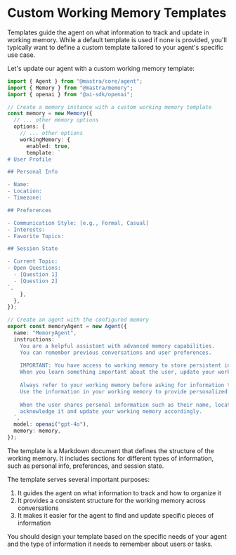 # Custom Working Memory Templates

Templates guide the agent on what information to track and update in working memory. While a default template is used if none is provided, you'll typically want to define a custom template tailored to your agent's specific use case.

Let's update our agent with a custom working memory template:

```typescript
import { Agent } from "@mastra/core/agent";
import { Memory } from "@mastra/memory";
import { openai } from "@ai-sdk/openai";

// Create a memory instance with a custom working memory template
const memory = new Memory({
  // ... other memory options
  options: {
    // ... other options
    workingMemory: {
      enabled: true,
      template: `
# User Profile

## Personal Info

- Name:
- Location:
- Timezone:

## Preferences

- Communication Style: [e.g., Formal, Casual]
- Interests:
- Favorite Topics:

## Session State

- Current Topic:
- Open Questions:
  - [Question 1]
  - [Question 2]
`,
    },
  },
});

// Create an agent with the configured memory
export const memoryAgent = new Agent({
  name: "MemoryAgent",
  instructions: `
    You are a helpful assistant with advanced memory capabilities.
    You can remember previous conversations and user preferences.
    
    IMPORTANT: You have access to working memory to store persistent information about the user.
    When you learn something important about the user, update your working memory according to the template.
    
    Always refer to your working memory before asking for information the user has already provided.
    Use the information in your working memory to provide personalized responses.
    
    When the user shares personal information such as their name, location, or preferences,
    acknowledge it and update your working memory accordingly.
  `,
  model: openai("gpt-4o"),
  memory: memory,
});
```

The template is a Markdown document that defines the structure of the working memory. It includes sections for different types of information, such as personal info, preferences, and session state.

The template serves several important purposes:

1. It guides the agent on what information to track and how to organize it
2. It provides a consistent structure for the working memory across conversations
3. It makes it easier for the agent to find and update specific pieces of information

You should design your template based on the specific needs of your agent and the type of information it needs to remember about users or tasks.
